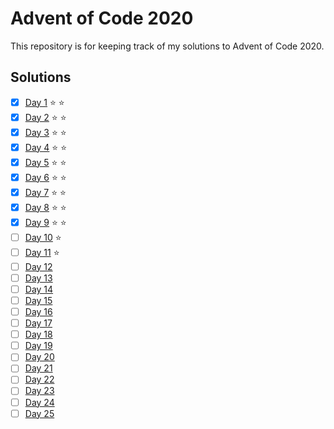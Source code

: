 # Advent of Code 2020
This repository is for keeping track of my solutions to Advent of Code 2020.

## Solutions
 - [x] [Day 1](https://adventofcode.com/2020/day/1) :star: :star:
 - [x] [Day 2](https://adventofcode.com/2020/day/2) :star: :star:
 - [x] [Day 3](https://adventofcode.com/2020/day/3) :star: :star:
 - [x] [Day 4](https://adventofcode.com/2020/day/4) :star: :star: 
 - [x] [Day 5](https://adventofcode.com/2020/day/5) :star: :star:
 - [x] [Day 6](https://adventofcode.com/2020/day/6) :star: :star:
 - [x] [Day 7](https://adventofcode.com/2020/day/7) :star: :star:
 - [x] [Day 8](https://adventofcode.com/2020/day/8) :star: :star:
 - [x] [Day 9](https://adventofcode.com/2020/day/9) :star: :star:
 - [ ] [Day 10](https://adventofcode.com/2020/day/10) :star:
 - [ ] [Day 11](https://adventofcode.com/2020/day/11) :star:
 - [ ] [Day 12](https://adventofcode.com/2020/day/12)
 - [ ] [Day 13](https://adventofcode.com/2020/day/13)
 - [ ] [Day 14](https://adventofcode.com/2020/day/14)
 - [ ] [Day 15](https://adventofcode.com/2020/day/15)
 - [ ] [Day 16](https://adventofcode.com/2020/day/16)
 - [ ] [Day 17](https://adventofcode.com/2020/day/17)
 - [ ] [Day 18](https://adventofcode.com/2020/day/18)
 - [ ] [Day 19](https://adventofcode.com/2020/day/19)
 - [ ] [Day 20](https://adventofcode.com/2020/day/20)
 - [ ] [Day 21](https://adventofcode.com/2020/day/21)
 - [ ] [Day 22](https://adventofcode.com/2020/day/22)
 - [ ] [Day 23](https://adventofcode.com/2020/day/23)
 - [ ] [Day 24](https://adventofcode.com/2020/day/24)
 - [ ] [Day 25](https://adventofcode.com/2020/day/25)

